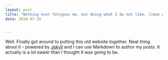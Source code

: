 ```yaml
---
layout: post
title: "Nothing ever fatigues me, but doing what I do not like. (Jane Austen)"
date: 2018-07-26


---
```


Well. Finally got around to putting this old website together. Neat thing about it - powered by [Jekyll](http://jekyllrb.com) and I can use Markdown to author my posts. It actually is a lot easier than I thought it was going to be.
